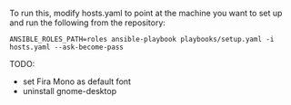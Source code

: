 To run this, modify hosts.yaml to point at the machine you want to set up and run
the following from the repository:

    ANSIBLE_ROLES_PATH=roles ansible-playbook playbooks/setup.yaml -i hosts.yaml --ask-become-pass

TODO:

- set Fira Mono as default font
- uninstall gnome-desktop
